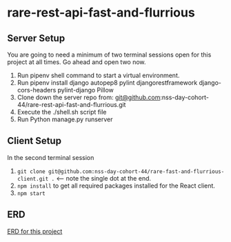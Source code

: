 # rare-rest-api-fast-and-flurrious

## Server Setup
You are going to need a minimum of two terminal sessions open for this project at all times. Go ahead and open two now.
1. Run pipenv shell command to start a virtual environment.
1. Run pipenv install django autopep8 pylint djangorestframework django-cors-headers pylint-django Pillow
1. Clone down the server repo from: git@github.com:nss-day-cohort-44/rare-rest-api-fast-and-flurrious.git
1. Execute the ./shell.sh script file
1. Run Python manage.py runserver


## Client Setup
In the second terminal session
1. `git clone git@github.com:nss-day-cohort-44/rare-fast-and-flurrious-client.git .` <-- note the single dot at the end.
1. `npm install` to get all required packages installed for the React client.
1. `npm start`


## ERD
[ERD for this project](https://dbdiagram.io/d/5f885a013a78976d7b77cb74)

